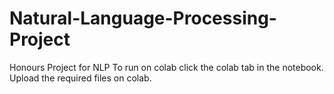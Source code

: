 # Natural-Language-Processing-Project
Honours Project for NLP
To run on colab click the colab tab in the notebook. Upload the required files on colab. 
